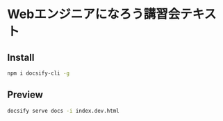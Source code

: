 # Webエンジニアになろう講習会テキスト

## Install

```bash
npm i docsify-cli -g
```

## Preview

```bash
docsify serve docs -i index.dev.html
```